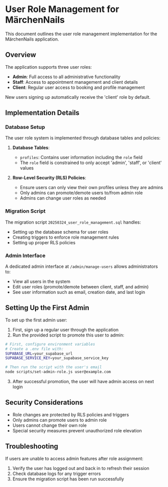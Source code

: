 # User Role Management for MärchenNails

This document outlines the user role management implementation for the MärchenNails application.

## Overview

The application supports three user roles:
- **Admin**: Full access to all administrative functionality
- **Staff**: Access to appointment management and client details
- **Client**: Regular user access to booking and profile management

New users signing up automatically receive the 'client' role by default.

## Implementation Details

### Database Setup

The user role system is implemented through database tables and policies:

1. **Database Tables**:
   - `profiles`: Contains user information including the `role` field
   - The `role` field is constrained to only accept 'admin', 'staff', or 'client' values

2. **Row-Level Security (RLS) Policies**:
   - Ensure users can only view their own profiles unless they are admins
   - Only admins can promote/demote users to/from admin role
   - Admins can change user roles as needed

### Migration Script

The migration script `20250324_user_role_management.sql` handles:
- Setting up the database schema for user roles
- Creating triggers to enforce role management rules
- Setting up proper RLS policies

### Admin Interface

A dedicated admin interface at `/admin/manage-users` allows administrators to:
- View all users in the system
- Edit user roles (promote/demote between client, staff, and admin)
- See user information such as email, creation date, and last login

## Setting Up the First Admin

To set up the first admin user:

1. First, sign up a regular user through the application
2. Run the provided script to promote this user to admin:

```bash
# First, configure environment variables
# Create a .env file with:
SUPABASE_URL=your_supabase_url
SUPABASE_SERVICE_KEY=your_supabase_service_key

# Then run the script with the user's email
node scripts/set-admin-role.js user@example.com
```

3. After successful promotion, the user will have admin access on next login

## Security Considerations

- Role changes are protected by RLS policies and triggers
- Only admins can promote users to admin role
- Users cannot change their own role
- Special security measures prevent unauthorized role elevation

## Troubleshooting

If users are unable to access admin features after role assignment:
1. Verify the user has logged out and back in to refresh their session
2. Check database logs for any trigger errors
3. Ensure the migration script has been run successfully
